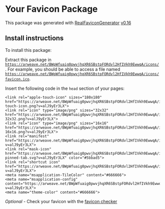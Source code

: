 # Your Favicon Package

This package was generated with [RealFaviconGenerator](https://realfavicongenerator.net/) [v0.16](https://realfavicongenerator.net/change_log#v0.16)

## Install instructions

To install this package:

Extract this package in <code>https://arweave.net/BWpWfuaig0pwvjhqXR6SBstpFORdvl2HfIVkh9EwwqA/icons/</code>. For example, you should be able to access a file named <code>https://arweave.net/BWpWfuaig0pwvjhqXR6SBstpFORdvl2HfIVkh9EwwqA/icons/favicon.ico</code>.

Insert the following code in the `head` section of your pages:

    <link rel="apple-touch-icon" sizes="180x180" href="https://arweave.net/BWpWfuaig0pwvjhqXR6SBstpFORdvl2HfIVkh9EwwqA/icons/apple-touch-icon.png?v=alJ9yEr3LX">
    <link rel="icon" type="image/png" sizes="32x32" href="https://arweave.net/BWpWfuaig0pwvjhqXR6SBstpFORdvl2HfIVkh9EwwqA/icons/favicon-32x32.png?v=alJ9yEr3LX">
    <link rel="icon" type="image/png" sizes="16x16" href="https://arweave.net/BWpWfuaig0pwvjhqXR6SBstpFORdvl2HfIVkh9EwwqA/icons/favicon-16x16.png?v=alJ9yEr3LX">
    <link rel="manifest" href="https://arweave.net/BWpWfuaig0pwvjhqXR6SBstpFORdvl2HfIVkh9EwwqA/icons/site.webmanifest?v=alJ9yEr3LX">
    <link rel="mask-icon" href="https://arweave.net/BWpWfuaig0pwvjhqXR6SBstpFORdvl2HfIVkh9EwwqA/icons/safari-pinned-tab.svg?v=alJ9yEr3LX" color="#5bbad5">
    <link rel="shortcut icon" href="https://arweave.net/BWpWfuaig0pwvjhqXR6SBstpFORdvl2HfIVkh9EwwqA/icons/favicon.ico?v=alJ9yEr3LX">
    <meta name="msapplication-TileColor" content="#666666">
    <meta name="msapplication-config" content="https://arweave.net/BWpWfuaig0pwvjhqXR6SBstpFORdvl2HfIVkh9EwwqA/icons/browserconfig.xml?v=alJ9yEr3LX">
    <meta name="theme-color" content="#666666">

*Optional* - Check your favicon with the [favicon checker](https://realfavicongenerator.net/favicon_checker)


